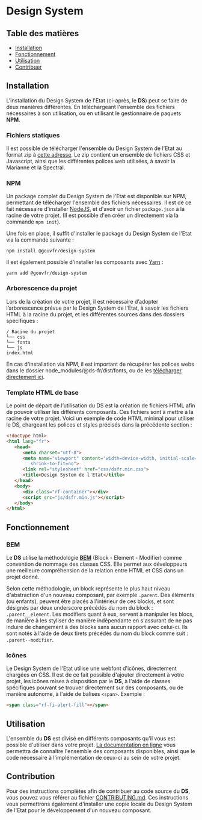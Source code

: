 
# Design System

## Table des matières
- [Installation](#installation)
- [Fonctionnement](#fonctionnement)
- [Utilisation](#utilisation)
- [Contribuer](#contribuer)

## Installation
L'installation du Design System de l'Etat (ci-après, le **DS**) peut se faire de deux manières différentes. En téléchargeant l'ensemble des fichiers nécessaires à son utilisation, ou en utilisant le gestionnaire de paquets **NPM**.

### Fichiers statiques
Il est possible de télécharger l'ensemble du Design System de l'Etat au format zip à [cette adresse](#). Le zip contient un ensemble de fichiers CSS et Javascript, ainsi que les différentes polices web utilisées, à savoir la Marianne et la Spectral.

### NPM
Un package complet du Design System de l'Etat est disponible sur NPM, permettant de télécharger l'ensemble des fichiers nécessaires.
Il est de ce fait nécessaire d'installer [NodeJS](https://nodejs.org/en/), et d'avoir un fichier `package.json` à la racine de votre projet. (Il est possible d'en créer un directement via la commande `npm init`).

Une fois en place, il suffit d'installer le package du Design System de l'Etat via la commande suivante :

```
npm install @gouvfr/design-system
```

Il est également possible d'installer les composants avec [Yarn](https://yarnpkg.com/) :

```
yarn add @gouvfr/design-system
```

### Arborescence du projet

Lors de la création de votre projet, il est nécessaire d’adopter l’arborescence prévue par le Design System de l'Etat, à savoir les fichiers HTML à la racine du projet, et les différentes sources dans des dossiers spécifiques :

```text
/ Racine du projet
└── css
└── fonts
└── js
index.html
```

En cas d'installation via NPM, il est important de récupérer les polices webs dans le dossier node_modules/@ds-fr/dist/fonts, ou de les [télécharger directement ici](#).

### Template HTML de base
Le point de départ de l’utilisation du DS est la création de fichiers HTML afin de pouvoir utiliser les différents composants. Ces fichiers sont à mettre à la racine de votre projet. Voici un exemple de code HTML minimal pour utiliser le DS, chargeant les polices et styles précisés dans la précédente section :

```html
<!doctype html>
<html lang="fr">
   <head>
      <meta charset="utf-8">
      <meta name="viewport" content="width=device-width, initial-scale=1,
         shrink-to-fit=no">
      <link rel="stylesheet" href="css/dsfr.min.css">
      <title>Design System de l'Etat</title>
   </head>
   <body>
      <div class="rf-container"></div>
      <script src="js/dsfr.min.js"></script>
   </body>
</html>
```
## Fonctionnement

### BEM
Le **DS** utilise la méthodologie [**BEM**]([https://css-tricks.com/bem-101/]([http://getbem.com/naming/](http://getbem.com/naming/))) (Block - Element - Modifier) comme convention de nommage des classes CSS. Elle permet aux développeurs une meilleure compréhension de la relation entre HTML et CSS dans un projet donné.

Selon cette méthodologie, un block représente le plus haut niveau d'abstraction d'un nouveau composant, par exemple `.parent`.
Des éléments (ou enfants), peuvent être placés à l'intérieur de ces blocks, et sont désignés par deux underscore précédés du nom du block : `.parent__element`.
Les modifiers quant à eux, servent à manipuler les blocs, de manière à les styliser de manière indépendante en s'assurant de ne pas induire de changement à des blocks sans aucun rapport avec celui-ci. Ils sont notés à l'aide de deux tirets précédés du nom du block comme suit : `.parent--modifier`.

### Icônes
Le Design System de l'Etat utilise une webfont d'icônes, directement chargées en CSS. Il est de ce fait possible d'ajouter directement à votre projet, les icônes mises à disposition par le **DS**, à l'aide de classes spécifiques pouvant se trouver directement sur des composants, ou de manière autonome, à l'aide de balises `<span>`. Exemple :


```html
<span class="rf-fi-alert-fill"></span>
```
## Utilisation

L'ensemble du **DS** est divisé en différents composants qu'il vous est possible d'utiliser dans votre projet. [La documentation en ligne](#) vous permettra de connaître l'ensemble des composants disponibles, ainsi que le code nécessaire à l'implémentation de ceux-ci au sein de votre projet.

## Contribution
Pour des instructions complètes afin de contribuer au code source du **DS**, vous pouvez vous référer
au fichier  [CONTRIBUTING.md](CONTRIBUTING.md).
Ces instructions vous permettrons également d'installer une copie locale du Design System de l'Etat pour le développement d'un nouveau composant.
